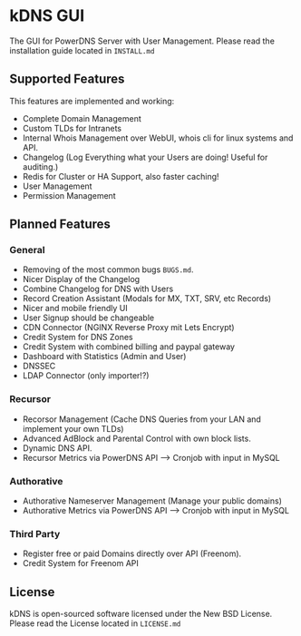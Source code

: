 kDNS GUI
========

The GUI for PowerDNS Server with User Management. Please read the installation guide located in `INSTALL.md`

Supported Features
------------------

This features are implemented and working:

-	Complete Domain Management
-	Custom TLDs for Intranets
-	Internal Whois Management over WebUI, whois cli for linux systems and API.
-	Changelog (Log Everything what your Users are doing! Useful for auditing.)
-	Redis for Cluster or HA Support, also faster caching!
-	User Management
-	Permission Management

Planned Features
----------------

### General

-	Removing of the most common bugs `BUGS.md`.
-	Nicer Display of the Changelog
-	Combine Changelog for DNS with Users
-	Record Creation Assistant (Modals for MX, TXT, SRV, etc Records)
-	Nicer and mobile friendly UI
-	User Signup should be changeable
-	CDN Connector (NGINX Reverse Proxy mit Lets Encrypt)
-	Credit System for DNS Zones
-	Credit System with combined billing and paypal gateway
-	Dashboard with Statistics (Admin and User)
-	DNSSEC
-	LDAP Connector (only importer!?)

### Recursor

-	Recorsor Management (Cache DNS Queries from your LAN and implement your own TLDs)
-	Advanced AdBlock and Parental Control with own block lists.
-	Dynamic DNS API.
-	Recursor Metrics via PowerDNS API --> Cronjob with input in MySQL

### Authorative

-	Authorative Nameserver Management (Manage your public domains)
-	Authorative Metrics via PowerDNS API --> Cronjob with input in MySQL

### Third Party

-	Register free or paid Domains directly over API (Freenom).
-	Credit System for Freenom API

License
-------

kDNS is open-sourced software licensed under the New BSD License. Please read the License located in `LICENSE.md`
